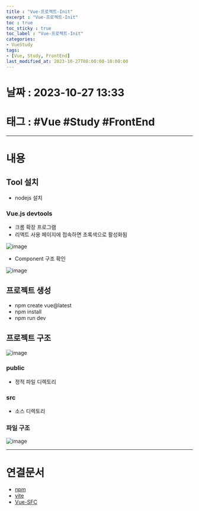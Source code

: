```yaml
---
title : "Vue-프로젝트-Init"
excerpt : "Vue-프로젝트-Init"
toc : true
toc_sticky : true
toc_label : "Vue-프로젝트-Init"
categories:
- VueStudy
tags:
- [Vue, Study, FrontEnd]
last_modified_at: 2023-10-27T08:00:00-10:00:00
---
```


# 날짜 : 2023-10-27 13:33

# 태그 : #Vue #Study #FrontEnd
---

# 내용

## Tool 설치
- nodejs 설치

### Vue.js devtools
- 크롬 확장 프로그램
- 리액트 사용 페이지에 접속하면 초록색으로 활성화됨
  
![image](../../assets/images/VueDevTool.png)
- Component 구조 확인
  
![image](../../assets/images/VueComponentStructure.png)

## 프로젝트 생성
- npm create vue@latest 
- npm install
- npm run dev

## 프로젝트 구조
  
![image](../../assets/images/VueProjectStructure.png)

### public
- 정적 파일 디렉토리

### src
- 소스 디렉토리

### 파일 구조
  
![image](../../assets/images/VueViteProjectStructure.png)

---

# 연결문서
- [npm](../../nodejs/Nodejs-npm)
- [vite](../../webcommon/WebCommon-vite)
- [Vue-SFC](../../vuestudy/VueStudy-Vue-SFC)